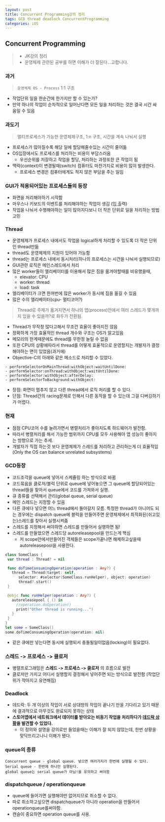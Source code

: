 ```yaml
---
layout: post
title: Concurrent Programming강의 정리
tags: GCD thread deadlock ConcurrentProgramming
categories: iOS
---
```

## Concurrent Programming
> - JK강의 정리
> - 운영체제 관련된 공부를 하면 이해가 더 잘된다...고합니다.

### 과거
> `운영체제 OS - Process` 1:1 구조

- 작업단위 일을 한순간에 한가지만 할 수 있는가?
- 만약 하나의 작업이 순차적으로 일어난다면 모든 일을 처리하는 것은 결국 시간 싸움일 수 있음

### 과도기
> 멀티프로세스가 가능한 운영체제구조, 1:n 구조, 시간을 계속 나눠서 실행

- 프로세스가 많아질수록 해당 일에 할당해줄수있는 시간이 줄어듦
- OS입장에서도 프로세스를 처리하는 비용이 부담스러움
  - 우선순위를 저장하고 작업을 할당, 처리하는 과정또한 큰 작업이 됨
- 맥락(context)이 변경될때(switch) 컴퓨터도 마찬가지로 비용이 많이 발생한다.
  - 프로세스 변경은 컴퓨터에게도 적지 않은 부담을 주는 일임

### GUI가 적용되어있는 프로세스들의 등장
- 화면을 처리해야하기 시작함
- 마우스나 키보드의 이벤트를 처리해야하는 작업이 생김 (입,출력)
- 작업을 나눠서 수행해야하는 일이 많아지다보니 더 작은 단위로 일을 처리하는 방법 고민

### Thread
- 운영체제가 프로세스 내에서도 작업을 logical하게 처리할 수 있도록 더 작은 단위인 thread만듦
- thread도 운영체제의 지원이 있어야 가능함
- thread는 프로세스 내에서 동시처리(하나의 프로세스는 시간을 나눠서 실행되므로)
- GUI관련 로직은 메인스레드에서 처리
- 많은 worker들이 엘리베이터를 이용해서 많은 짐을 옮겨야할때를 비유했을때,
  - elevator: CPU
  - worker: thread
  - load: task
- 엘리베이터가 크면 한꺼번에 많은 worker가 동시에 짐을 옮길 수 있음
- 많은 수의 엘리베이터(cpu- 멀티코어?)

> Thread로 주제가 옮겨지면서 하나의 앱(process)안에서 여러 스레드가 몇개까지 있을 수 있을까?로 화두가 전환됨.

- Thread가 무작정 많다고해서 무조건 효율이 좋아지진 않음
- 정확하게 가장 효율적인 thread 개수와 구조는 OS가 알고있음
- 메모리의 한계때문에도 thread를 무한정 늘릴 수 없음
- 또한 CPU의 상황에따라서 thread를 어떻게 효율적으로 운영할지는 개발자가 결정해야하는 면이 있었음(과거에)
- Objective-C의 아래와 같은 메소드로 처리할 수 있었다.
```
- performSelectorOnMainThread:withObject:waitUntilDone:
- performSelector:onThread:withObject:waitUntilDone:
- performSelector:withObject:afterDelay:
- performSelectorToBackground:withObject:
```
- 장점: 화면이 멈추지 않고 다른 thread에서 로직 처리를 할 수 있다.
- 단점: Thread간의 racing문제로 인해서 다른 동작을 할 수 있는데 그걸 디버깅하기가 어렵다.

### 현재
- 점점 CPU코어 수를 늘려가면서 병렬처리가 좋아지도록 하드웨어가 발전함.
- 따라서 병렬처리를 해서 가능한 범위까지 CPU를 모두 사용해야 앱 성능이 좋아지는 방향으로 가는 추세.
- 개발자가 직접 하는것 보다 운영체제가 스레드를 처리하고 관리하는게 더 효율적임(Only the OS can balance unrelated subsystems)

### GCD등장
- 코드조각을 queue에 넣어서 스케쥴링 하는 방식으로 바뀜
- 코드묶음을 클로저/블럭 단위로 queue에 넣어놓으면 그 queue에 할당되어있는 thread들을 찾아서 queue에서 코드를 가져와서 실행.
- 큐 종류를 선택해서 관리(global queue, serial queue)
- 메인 스레드는 지정할 수 있음
- 다른 큐에다 넣으면 어느 thread에서 돌아갈지 모름. 특정한 thread가 아니어도 되는 경우에는 dispatch queue에 블럭을 만들어주면 운영체제에서 최적화된(쉬고있는)스레드를 찾아서 실행시켜줌
- 스레드를 지정해서 써야하면 스레드를 만들어서 실행하면 됨!
- 스레드를 만들었으면 스레드당 autoreleasepool을 만드는게 핵심
  - 저 scope안에서만들어진 객체들은 scope가끝나면 해제하고싶을때 autoreleasepool을 사용한다.

```swift
class SomeClass {
 var thread : Thread? = nil

 func doTimeConsumingOperation(operation : Any?) {
   thread = Thread(target: self,
      selector: #selector(SomeClass.runHelper), object: operation)
      thread?.start()
 }

 @objc func runHelper(operation : Any?) {
   autoreleasepool { () in
     //operation.doOperation()
     print("Other thread is running...")
   }
 }
}
let some = SomeClass()
some.doTimeConsumingOperation(operation: nil)
```
- 같은 큐에만 넣는다면 동시에 실행되서 충돌될일이없음(locking)이 필요없다.

### 스레드 -> 프로세스 -> 클로저
- 병렬프로그래밍은 **스레드 -> 프로세스 -> 클로저** 의 흐름으로 발전
- 클로저만 가지고 어디서 실행할지 결정해서 넣어주면 되는 방식으로 발전함 (작업단위가 작아지고 유연해짐)

### Deadlock
- 데드락: 두 개 이상의 작업이 서로 상대방의 작업이 끝나기 만을 기다리고 있기 때문에 결과적으로 아무것도 완료되지 못하는 상태
- **스토어앱에서 네트워크에서 데이터를 받아오는 비동기 작업을 처리하다가 [데드락 상황](https://github.com/jinios/swift-storeapp#1-%EB%8D%B0%EB%93%9C%EB%9D%BDdeadlock)을 발견할 수 있었다.**
   - 이 정의와 설명을 강의로만 들었을때는 이해가 잘 되지 않았는데, 한번 상황을 맞닥뜨리고나니 이해가 됐다.

### queue의 종류
```
Concurrent queue - global queue. 넣으면 여러가지가 한번에 실행될 수 있다.
Serial queue - 한번에 하나만 실행된다.
global queue는 serial queue가 아님!을 유의하고 써야함
```

### dispatchqueue / operationqueue
- queue에 들어가면 실행해야만 없어지므로 취소할 수 없다.
- 따로 취소하고싶으면 dispatchqueue가 아니라 operation을 만들어서 operationqueue를써야함.
- 캔슬이 중요하면 operation queue를 사용.
